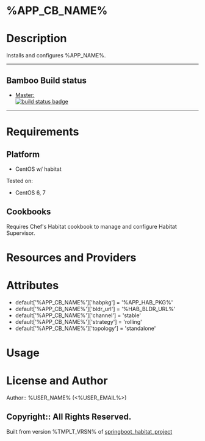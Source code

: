 # %APP_CB_NAME%

Description
===========

Installs and configures %APP_NAME%.

---
## Bamboo Build status
-	[Master:  
			![build status badge](%BAMBOO_URL%/plugins/servlet/buildStatusImage/CHEF-%REPO_KEY%)](%BAMBOO_URL%/browse/CHEF-%REPO_KEY%)

---

Requirements
============

Platform
--------

* CentOS w/ habitat

Tested on:

* CentOS 6, 7

Cookbooks
---------

Requires Chef's Habitat cookbook to manage and configure Habitat Supervisor.


Resources and Providers
=======================


Attributes
==========

- default['%APP_CB_NAME%']['habpkg'] = '%APP_HAB_PKG%'
- default['%APP_CB_NAME%']['bldr_url'] = '%HAB_BLDR_URL%'
- default['%APP_CB_NAME%']['channel'] = 'stable'
- default['%APP_CB_NAME%']['strategy'] = 'rolling'
- default['%APP_CB_NAME%']['topology'] = 'standalone'

Usage
=====



License and Author
==================

Author:: %USER_NAME% (<%USER_EMAIL%>)

Copyright:: All Rights Reserved.
---
Built from version %TMPLT_VRSN% of [springboot_habitat_project](https://stash.ews.int/projects/CPT/repos/springboot_habitat_project/browse)
